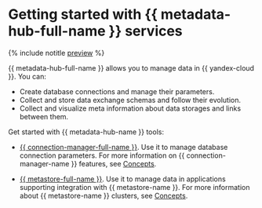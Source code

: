 # Getting started with {{ metadata-hub-full-name }} services


{% include notitle [preview](../../_includes/note-preview.md) %}

{{ metadata-hub-full-name }} allows you to manage data in {{ yandex-cloud }}. You can:

* Create database connections and manage their parameters.
* Collect and store data exchange schemas and follow their evolution.
* Collect and visualize meta information about data storages and links between them.

Get started with {{ metadata-hub-name }} tools:

* [{{ connection-manager-full-name }}](connection-manager.md). Use it to manage database connection parameters. For more information on {{ connection-manager-name }} features, see [Concepts](../concepts/connection-manager.md).

* [{{ metastore-full-name }}](metastore.md). Use it to manage data in applications supporting integration with {{ metastore-name }}. For more information about {{ metastore-name }} clusters, see [Concepts](../concepts/metastore.md).

